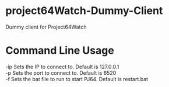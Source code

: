 # project64Watch-Dummy-Client
Dummy client for Project64Watch

# Command Line Usage
-ip Sets the IP to connect to. Default is 127.0.0.1  
 -p Sets the port to connect to. Default is 6520  
 -f Sets the bat file to run to start PJ64. Default is restart.bat
